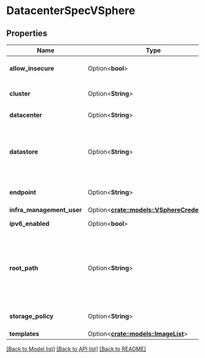 # DatacenterSpecVSphere

## Properties

Name | Type | Description | Notes
------------ | ------------- | ------------- | -------------
**allow_insecure** | Option<**bool**> | If set to true, disables the TLS certificate check against the endpoint. | [optional]
**cluster** | Option<**String**> | The name of the vSphere cluster to use. Used for out-of-tree CSI Driver. | [optional]
**datacenter** | Option<**String**> | The name of the datacenter to use. | [optional]
**datastore** | Option<**String**> | The default Datastore to be used for provisioning volumes using storage classes/dynamic provisioning and for storing virtual machine files in case no `Datastore` or `DatastoreCluster` is provided at Cluster level. | [optional]
**endpoint** | Option<**String**> | Endpoint URL to use, including protocol, for example \"https://vcenter.example.com\". | [optional]
**infra_management_user** | Option<[**crate::models::VSphereCredentials**](VSphereCredentials.md)> |  | [optional]
**ipv6_enabled** | Option<**bool**> | Optional: defines if the IPv6 is enabled for the datacenter | [optional]
**root_path** | Option<**String**> | Optional: The root path for cluster specific VM folders. Each cluster gets its own folder below the root folder. Must be the FQDN (for example \"/datacenter-1/vm/all-kubermatic-vms-in-here\") and defaults to the root VM folder: \"/datacenter-1/vm\" | [optional]
**storage_policy** | Option<**String**> | The name of the storage policy to use for the storage class created in the user cluster. | [optional]
**templates** | Option<[**crate::models::ImageList**](ImageList.md)> |  | [optional]

[[Back to Model list]](../README.md#documentation-for-models) [[Back to API list]](../README.md#documentation-for-api-endpoints) [[Back to README]](../README.md)


